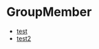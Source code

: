 # GroupMember

- [test](https://gist.github.com/myungsub)
- [test2](https://gist.github.com/myungsub)
